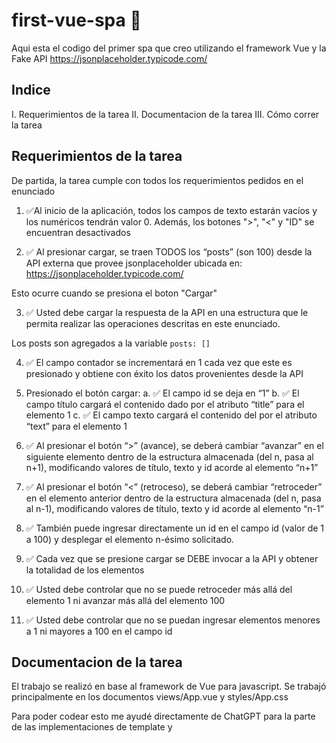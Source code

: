 # first-vue-spa 🧃
Aqui esta el codigo del primer spa que creo utilizando el framework Vue y la Fake API https://jsonplaceholder.typicode.com/


## Indice
I. Requerimientos de la tarea
II. Documentacion de la tarea 
III. Cómo correr la tarea


## Requerimientos de la tarea
De partida, la tarea cumple con todos los requerimientos pedidos en el enunciado
1. ✅Al inicio de la aplicación, todos los campos de texto estarán vacíos y los
numéricos tendrán valor 0. Además, los botones ">", "<" y "ID" se encuentran desactivados

2. ✅ Al presionar cargar, se traen TODOS los “posts” (son 100) desde la API
externa que provee jsonplaceholder ubicada en:
https://jsonplaceholder.typicode.com/

Esto ocurre cuando se presiona el boton "Cargar" 

3. ✅ Usted debe cargar la respuesta de la API en una estructura que le permita
realizar las operaciones descritas en este enunciado.

Los posts son agregados a la variable `posts: []`

4. ✅ El campo contador se incrementará en 1 cada vez que este es presionado y
obtiene con éxito los datos provenientes desde la API

5. Presionado el botón cargar:
a. ✅ El campo id se deja en “1”
b. ✅ El campo título cargará el contenido dado por el atributo “title” para el
elemento 1
c. ✅ El campo texto cargará el contenido del por el atributo “text” para el
elemento 1

6. ✅ Al presionar el botón “>” (avance), se deberá cambiar “avanzar” en el siguiente
elemento dentro de la estructura almacenada (del n, pasa al n+1), modificando
valores de título, texto y id acorde al elemento “n+1”

7. ✅ Al presionar el botón “<” (retroceso), se deberá cambiar “retroceder” en el
elemento anterior dentro de la estructura almacenada (del n, pasa al n-1),
modificando valores de título, texto y id acorde al elemento “n-1”

8. ✅ También puede ingresar directamente un id en el campo id (valor de 1 a 100) y
desplegar el elemento n-ésimo solicitado.

9. ✅ Cada vez que se presione cargar se DEBE invocar a la API y obtener la totalidad
de los elementos

10. ✅ Usted debe controlar que no se puede retroceder más allá del elemento 1 ni avanzar más allá del elemento 100

11. ✅ Usted debe controlar que no se puedan ingresar elementos menores a 1 ni mayores a 100 en el campo id


## Documentacion de la tarea

El trabajo se realizó en base al framework de Vue para javascript. Se trabajó principalmente en los documentos views/App.vue y styles/App.css 

Para poder codear esto me ayudé directamente de ChatGPT para la parte de las implementaciones de template y <script> en App.vue

Tambien saque css de https://codepen.io/team/codepen/pen/axwMPo para crear una transicion inicial y de https://codepen.io/ en general obtuve codigo css de la pagina general https://codepen.io

## Como correr la tarea

Para correr la tarea es necesario abrir la consola en el directorio raiz del trabajo y ejecutar `npm install` para instalar las dependencias del proyecto, posteriormente se debe ejecutar `npm run dev` en consola se podra obtener del localhost http://localhost:5173/


